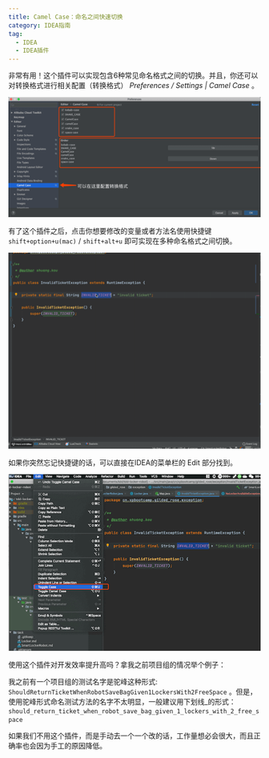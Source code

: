 ```yaml
---
title: Camel Case：命名之间快速切换
category: IDEA指南
tag:
  - IDEA
  - IDEA插件
---
```


非常有用！这个插件可以实现包含6种常见命名格式之间的切换。并且，你还可以对转换格式进行相关配置（转换格式） *Preferences / Settings | Camel Case* 。

![](./pictures/camel-case/camel-case1.png)

有了这个插件之后，点击你想要修改的变量或者方法名使用快捷键 `shift+option+u(mac)` / `shift+alt+u` 即可实现在多种命名格式之间切换。

![](./pictures/camel-case/camel-case2.gif)

如果你突然忘记快捷键的话，可以直接在IDEA的菜单栏的 Edit 部分找到。

![](./pictures/camel-case/camel-case3.png)

使用这个插件对开发效率提升高吗？拿我之前项目组的情况举个例子：

我之前有一个项目组的测试名字是驼峰这种形式: `ShouldReturnTicketWhenRobotSaveBagGiven1LockersWith2FreeSpace` 。但是，使用驼峰形式命名测试方法的名字不太明显，一般建议用下划线_的形式： `should_return_ticket_when_robot_save_bag_given_1_lockers_with_2_free_space`

如果我们不用这个插件，而是手动去一个一个改的话，工作量想必会很大，而且正确率也会因为手工的原因降低。

